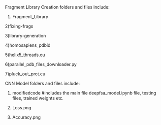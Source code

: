 Fragment Library Creation folders and files include: 

1) Fragment_Library

2)fixing-frags

3)library-generation

4)homosapiens_pdbid

5)helix5_threads.cu

6)parallel_pdb_files_downloader.py

7)pluck_out_prot.cu


CNN Model folders and files include:

1) modifiedcode #includes the main file deepfsa_model.ipynb file, testing files, trained weights etc.

2) Loss.png

3) Accuracy.png



